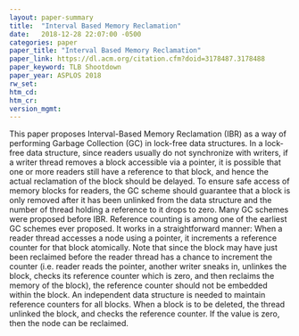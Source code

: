 ```yaml
---
layout: paper-summary
title:  "Interval Based Memory Reclamation"
date:   2018-12-28 22:07:00 -0500
categories: paper
paper_title: "Interval Based Memory Reclamation"
paper_link: https://dl.acm.org/citation.cfm?doid=3178487.3178488
paper_keyword: TLB Shootdown
paper_year: ASPLOS 2018
rw_set: 
htm_cd: 
htm_cr: 
version_mgmt: 
---
```


This paper proposes Interval-Based Memory Reclamation (IBR) as a way of performing Garbage Collection (GC) in 
lock-free data structures. In a lock-free data structure, since readers usually do not synchronize with writers, 
if a writer thread removes a block accessible via a pointer, it is possible that one or more readers still
have a reference to that block, and hence the actual reclamation of the block should be delayed. To ensure safe access
of memory blocks for readers, the GC scheme should guarantee that a block is only removed after it has been unlinked
from the data structure and the number of thread holding a reference to it drops to zero. Many GC schemes were proposed 
before IBR. Reference counting is among one of the earliest GC schemes ever proposed. It works in a straightforward manner: 
When a reader thread accesses a node using a pointer, it increments a reference counter for that block atomically. Note that
since the block may have just been reclaimed before the reader thread has a chance to increment the counter (i.e. 
reader reads the pointer, another writer sneaks in, unlinkes the block, checks its reference counter which is zero,
and then reclaims the memory of the block), the reference counter should not be embedded within the block. An independent 
data structure is needed to maintain reference counters for all blocks. When a block is to be deleted, the thread
unlinked the block, and checks the reference counter. If the value is zero, then the node can be reclaimed.
